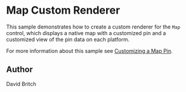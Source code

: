 Map Custom Renderer
===================

This sample demonstrates how to create a custom renderer for the `Map` control, which displays a native map with a customized pin and a customized view of the pin data on each platform.

For more information about this sample see [Customizing a Map Pin](http://developer.xamarin.com/guides/cross-platform/xamarin-forms/custom-renderer/map/customized-pin/).

Author
------

David Britch
